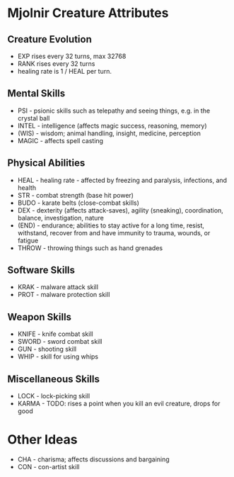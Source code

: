 # Mjolnir Creature Attributes

## Creature Evolution
- EXP rises every 32 turns, max 32768
- RANK rises every 32 turns
- healing rate is 1 / HEAL per turn.

## Mental Skills
- PSI               - psionic skills such as telepathy and seeing things,
                      e.g. in the crystal ball
- INTEL             - intelligence (affects magic success, reasoning, memory)
- (WIS)             - wisdom; animal handling, insight, medicine, perception
- MAGIC             - affects spell casting

## Physical Abilities
- HEAL              - healing rate
                    - affected by freezing and paralysis, infections, and
                      health
- STR               - combat strength (base hit power)
- BUDO              - karate belts (close-combat skills)
- DEX               - dexterity (affects attack-saves), agility (sneaking),
                      coordination, balance, investigation, nature
- (END)             - endurance; abilities to stay active for a long time,
                      resist, withstand, recover from and have immunity to
                      trauma, wounds, or fatigue
- THROW             - throwing things such as hand grenades

## Software Skills
- KRAK              - malware attack skill
- PROT              - malware protection skill

## Weapon Skills
- KNIFE             - knife combat skill
- SWORD             - sword combat skill
- GUN               - shooting skill
- WHIP              - skill for using whips

## Miscellaneous Skills
- LOCK              - lock-picking skill
- KARMA             - TODO: rises a point when you kill an evil creature,
                      drops for good

# Other Ideas
- CHA               - charisma; affects discussions and bargaining
- CON               - con-artist skill

